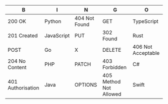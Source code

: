 | B                     | I          | N             | G                      | O                         |
| --------------------- | ---------- | ------------- | ---------------------- | ------------------------- |
| 200 OK                | Python     | 404 Not Found | GET                    | TypeScript                |
| 201 Created           | JavaScript | PUT           | 302 Found              | Rust                      |
| POST                  | Go         | X             | DELETE                 | 406 Not Acceptable        |
| 204 No Content        | PHP        | PATCH         | 403 Forbidden          | C#                        |
| 401 Authorisation     | Java       | OPTIONS       | 405 Method Not Allowed | Swift                     |
